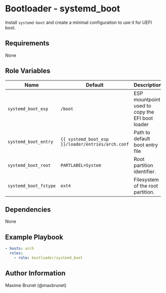 # Bootloader - systemd_boot

Install `systemd-boot` and create a minimal configuration to use it for UEFI boot.

## Requirements

None

## Role Variables

| Name                  | Default                                           | Description                              |
| --------------------- | ------------------------------------------------- | ---------------------------------------- |
| `systemd_boot_esp`    | `/boot`                                           | ESP mountpoint used to copy the EFI boot loader |
| `systemd_boot_entry`  | `{{ systemd_boot_esp }}/loader/entries/arch.conf` | Path to default boot entry file          |
| `systemd_boot_root`   | `PARTLABEL=System`                                | Root partition identifier.               |
| `systemd_boot_fstype` | `ext4`                                            | Filesystem of the root partition.        |

## Dependencies

None

## Example Playbook

```yaml
- hosts: arch
  roles:
    - role: bootloader/systemd_boot
```

## Author Information

Maxime Brunet (@maxbrunet)
